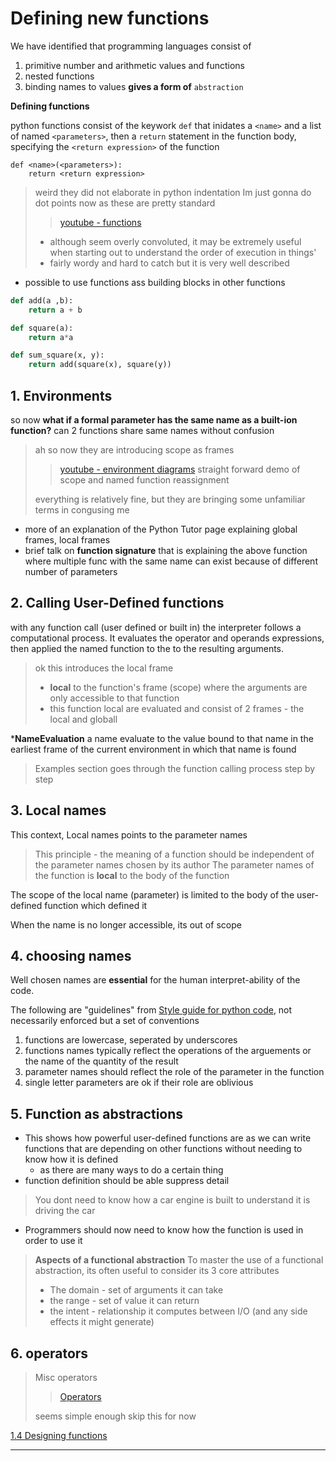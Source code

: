 # Defining new functions
We have identified that programming languages consist of
1. primitive number and arithmetic values and functions
2. nested functions
3. binding names to values **gives a form of** `abstraction`

**Defining functions**

python functions consist of the keywork `def` that inidates a `<name>` and a list of named `<parameters>`, 
then a `return` statement in the function body, specifying the `<return expression>` of the function

```
def <name>(<parameters>):
	return <return expression>
```

> weird they did not elaborate in python indentation
> Im just gonna do dot points now as these are pretty standard
> 
> > [youtube - functions](https://www.youtube.com/embed/j3uTRrPBrKk)
> - although seem overly convoluted, it may be extremely useful when starting out to understand the order of execution in things'
> - fairly wordy and hard to catch but it is very well described

- possible to use functions ass building blocks in other functions
```python
def add(a ,b):
	return a + b

def square(a):
	return a*a

def sum_square(x, y):
	return add(square(x), square(y))
```


## 1. Environments

so now **what if a formal parameter has the same name as a built-ion function?** can 2 functions share same names without confusion

> ah so now they are introducing scope as frames
>
> > [youtube - environment diagrams](https://www.youtube.com/embed/gyk0Qutui1s)
 straight forward demo of scope and named function reassignment
 >
 > everything is relatively fine, but they are bringing some unfamiliar terms in congusing me

- more of an explanation of the Python Tutor page explaining global frames, local frames
- brief talk on **function signature** that is explaining the above function where multiple func with the same name can exist because of different number of parameters

## 2. Calling User-Defined functions

with any function call (user defined or built in) the interpreter follows a computational process.
It evaluates the operator and operands expressions, then applied the named function to the to the resulting arguments.

> ok this introduces the local frame
> - **local** to the function's frame (scope) where the arguments are only accessible to that function
> - this function local are evaluated and consist of 2 frames - the local and globall

\***NameEvaluation** a name evaluate to the value bound to that name in the earliest frame of the current environment in which that name is found

> Examples section goes through the function calling process step by step

## 3. Local names

This context, Local names points to the parameter names

> This principle - the meaning of a function should be independent of the parameter names chosen by its author
> The parameter names of the function is **local** to the body of the function

The scope of the local name (parameter) is limited to the body of the user-defined function which defined it

When the name is no longer accessible, its out of scope

## 4. choosing names

Well chosen names are **essential** for the human interpret-ability of the code.

The following are "guidelines" from [Style guide for python code](https://peps.python.org/pep-0008/), not necessarily enforced but a set of conventions

1. functions are lowercase, seperated by underscores
2. functions names typically reflect the operations of the arguements or the name of the quantity of the result
3. parameter names should reflect the role of the parameter in the function
4. single letter parameters are ok if their role are oblivious

## 5. Function as abstractions

- This shows how powerful user-defined functions are as we can write functions that are depending on other functions without needing to know how it is defined
	- as there are many ways to do a certain thing
- function definition should be able suppress detail

> You dont need to know how a car engine is built to understand it is driving the car

- Programmers should now need to know how the function is used in order to use it
> **Aspects of a functional abstraction** To master the use of a functional abstraction, its often useful to consider its 3 core attributes
> - The domain - set of arguments it can take
> - the range - set of value it can return
> - the intent - relationship it computes between I/O (and any side effects it might generate)

## 6. operators

> Misc operators
> > [Operators](https://www.youtube.com/embed/gDsdcF1bpBs?rel=0&showinfo=0&enablejsapi=1)
>
> seems simple enough skip this for now

[1.4 Designing functions](04_designing_functions.md.md)

---
